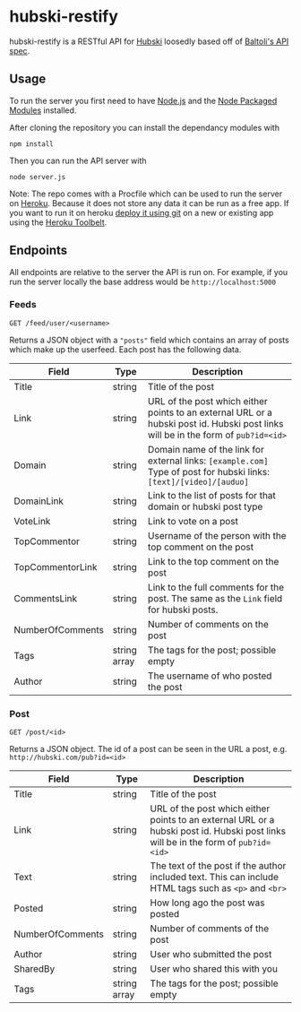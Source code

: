 hubski-restify
==============

hubski-restify is a RESTful API for [Hubski](http://www.hubski.com) loosedly based off of [Baltoli's API spec](http://github.com/Baltoli/hubski-api-spec).

## Usage

To run the server you first need to have [Node.js](http://nodejs.org/) and the [Node Packaged Modules](https://npmjs.org/) installed.

After cloning the repository you can install the dependancy modules with 
```
npm install
```
Then you can run the API server with 
```
node server.js
```

Note: The repo comes with a Procfile which can be used to run the server on [Heroku](https://www.heroku.com/). Because it does not store any data it can be run as a free app. If you want to run it on heroku [deploy it using git](https://devcenter.heroku.com/articles/git) on a new or existing app using the [Heroku Toolbelt](https://toolbelt.herokuapp.com/).

## Endpoints

All endpoints are relative to the server the API is run on. For example, if you run the server locally the base address would be `http://localhost:5000`

### Feeds

`GET /feed/user/<username>`

Returns a JSON object with a `"posts"` field which contains an array of posts which make up the userfeed. Each post has the following data.

Field|Type|Description
-----|----|-----------
Title | string | Title of the post
Link|string|URL of the post which either points to an external URL or a hubski post id. Hubski post links will be in the form of `pub?id=<id>`
Domain| string | Domain name of the link for external links: `[example.com]` <br> Type of post for hubski links: `[text]/[video]/[auduo]`
DomainLink | string | Link to the list of posts for that domain or hubski post type
VoteLink | string | Link to vote on a post
TopCommentor| string | Username of the person with the top comment on the post
TopCommentorLink| string | Link to the top comment on the post
CommentsLink | string | Link to the full comments for the post. The same as the `Link` field for hubski posts.
NumberOfComments | string | Number of comments on the post
Tags | string array | The tags for the post; possible empty
Author | string | The username of who posted the post

### Post

`GET /post/<id>`

Returns a JSON object. The id of a post can be seen in the URL a post, e.g. `http://hubski.com/pub?id=<id>`

Field|Type|Description
-----|----|-----------
Title | string | Title of the post
Link|string|URL of the post which either points to an external URL or a hubski post id. Hubski post links will be in the form of `pub?id=<id>`
Text | string | The text of the post if the author included text. This can include HTML tags such as `<p>` and `<br>`
Posted | string | How long ago the post was posted
NumberOfComments | string | Number of comments of the post
Author| string | User who submitted the post
SharedBy | string | User who shared this with you
Tags | string array | The tags for the post; possible empty